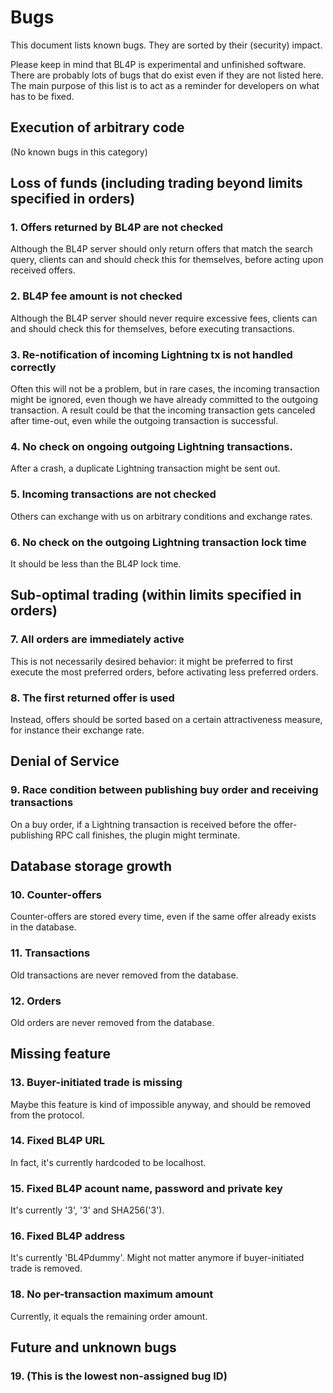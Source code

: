 # Bugs
This document lists known bugs.
They are sorted by their (security) impact.

Please keep in mind that BL4P is experimental and unfinished software.
There are probably lots of bugs that do exist even if they are not listed here.
The main purpose of this list is to act as a reminder for developers on what
has to be fixed.


## Execution of arbitrary code

(No known bugs in this category)


## Loss of funds (including trading beyond limits specified in orders)

### 1. Offers returned by BL4P are not checked
Although the BL4P server should only return offers that match the search query,
clients can and should check this for themselves, before acting upon received
offers.

### 2. BL4P fee amount is not checked
Although the BL4P server should never require excessive fees,
clients can and should check this for themselves, before executing transactions.


### 3. Re-notification of incoming Lightning tx is not handled correctly
Often this will not be a problem, but in rare cases, the incoming transaction
might be ignored, even though we have already committed to the outgoing
transaction.
A result could be that the incoming transaction gets canceled after time-out,
even while the outgoing transaction is successful.


### 4. No check on ongoing outgoing Lightning transactions.
After a crash, a duplicate Lightning transaction might be sent out.


### 5. Incoming transactions are not checked
Others can exchange with us on arbitrary conditions and exchange rates.


### 6. No check on the outgoing Lightning transaction lock time
It should be less than the BL4P lock time.


## Sub-optimal trading (within limits specified in orders)

### 7. All orders are immediately active
This is not necessarily desired behavior: it might be preferred to first
execute the most preferred orders, before activating less preferred orders.

### 8. The first returned offer is used
Instead, offers should be sorted based on a certain attractiveness measure,
for instance their exchange rate.


## Denial of Service

### 9. Race condition between publishing buy order and receiving transactions
On a buy order, if a Lightning transaction is received before the
offer-publishing RPC call finishes, the plugin might terminate.


## Database storage growth

### 10. Counter-offers
Counter-offers are stored every time, even if the same offer already exists in
the database.

### 11. Transactions
Old transactions are never removed from the database.

### 12. Orders
Old orders are never removed from the database.


## Missing feature

### 13. Buyer-initiated trade is missing
Maybe this feature is kind of impossible anyway, and should be removed from the
protocol.


### 14. Fixed BL4P URL
In fact, it's currently hardcoded to be localhost.


### 15. Fixed BL4P acount name, password and private key
It's currently '3', '3' and SHA256('3').


### 16. Fixed BL4P address
It's currently 'BL4Pdummy'.
Might not matter anymore if buyer-initiated trade is removed.


### 18. No per-transaction maximum amount
Currently, it equals the remaining order amount.


## Future and unknown bugs

### 19. (This is the lowest non-assigned bug ID)

